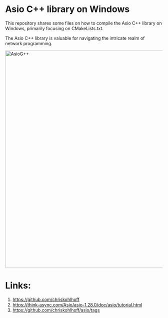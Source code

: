 # Asio C++  library on Windows

This repository shares some files on how to compile the Asio C++ library on Windows, primarily focusing on CMakeLists.txt.

The Asio C++ library is valuable for navigating the intricate realm of network programming.



<img width="695" alt="AsioG++" src="https://github.com/LicinioFerreira/Asio-Cpp-on-Windows/assets/58890561/8bd11d3e-6443-4975-8bbd-5a17dacb82e0">


# Links:
 1. https://github.com/chriskohlhoff 
 2. https://think-async.com/Asio/asio-1.28.0/doc/asio/tutorial.html
 3. https://github.com/chriskohlhoff/asio/tags
